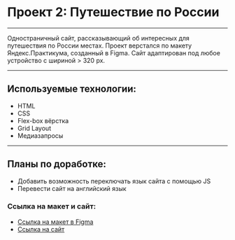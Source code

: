 # Проект 2: Путешествие по России
_____

Одностраничный сайт, рассказывающий об интересных для путешествия по России местах. Проект верстался по макету Яндекс.Практикума, созданный в Figma. Сайт адаптирован под любое устройство с шириной > 320 px.

_____

## Используемые технологии:
* HTML
* CSS
* Flex-box вёрстка
* Grid Layout
* Медиазапросы

_____
## Планы по доработке:
* Добавить возможность переключать язык сайта с помощью JS
* Перевести сайт на английский язык

### Ссылка на макет и сайт:
* [Ссылка на макет в Figma](https://www.figma.com/file/5S2WSbEFL6awjVWJ0NWL8Q/Sprint-3_-Russia-_-desktop-mobile?node-id=28503%3A0)
* [Ссылка на сайт](https://b0risov.github.io/russian-travel/)
